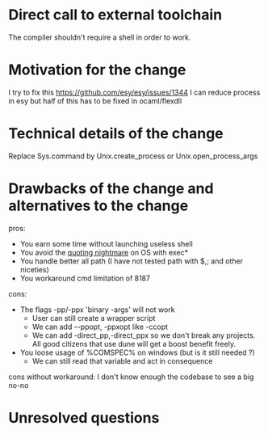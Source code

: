 # Direct call to external toolchain

The compiler shouldn't require a shell in order to work.

# Motivation for the change

I try to fix this https://github.com/esy/esy/issues/1344
I can reduce process in esy but half of this has to be fixed in ocaml/flexdll

# Technical details of the change

Replace Sys.command by Unix.create_process or Unix.open_process_args

# Drawbacks of the change and alternatives to the change

pros:
- You earn some time without launching useless shell
- You avoid the [quoting nightmare](https://github.com/ocaml/ocaml/pull/10727) on OS with exec*
- You handle better all path (I have not tested path with $,; and other niceties)
- You workaround cmd limitation of 8187

cons:
- The flags -pp/-ppx 'binary -args' will not work
  - User can still create a wrapper script
  - We can add --ppopt, -ppxopt like -ccopt
  - We can add -direct_pp,-direct_ppx so we don't break any projects. All good citizens that use dune will get a boost benefit freely.
- You loose usage of %COMSPEC% on windows (but is it still needed ?)
  - We can still read that variable and act in consequence

cons without workaround:
I don't know enough the codebase to see a big no-no

# Unresolved questions
